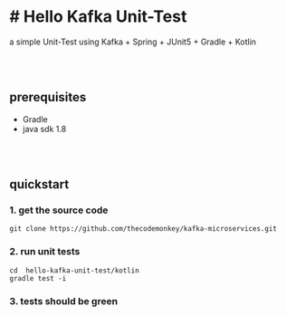# # Hello Kafka Unit-Test
a simple Unit-Test using Kafka + Spring + JUnit5 + Gradle + Kotlin

<br/><br/>
## prerequisites

- Gradle
- java sdk 1.8

<br/><br/>

## quickstart

### 1. get the source code

```shell
git clone https://github.com/thecodemonkey/kafka-microservices.git
```

### 2. run unit tests

```shell
cd  hello-kafka-unit-test/kotlin
gradle test -i 
```

### 3. tests should be green

<br/><br/>
